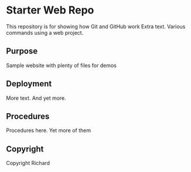 # Starter Web Repo

This repository is for showing how Git and GitHub work
Extra text. Various commands using a web project.

## Purpose

Sample website with plenty of files for demos

## Deployment

More text. And yet more.

## Procedures

Procedures here. Yet more of them

## Copyright

Copyright Richard